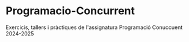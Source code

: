 # Programacio-Concurrent
Exercicis, tallers i pràctiques de l'assignatura Programació Conuccuent 2024-2025
